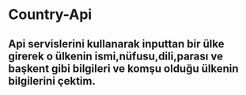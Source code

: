 # Country-Api

## Api servislerini kullanarak inputtan bir ülke girerek o ülkenin ismi,nüfusu,dili,parası ve başkent gibi bilgileri ve komşu olduğu ülkenin bilgilerini çektim.